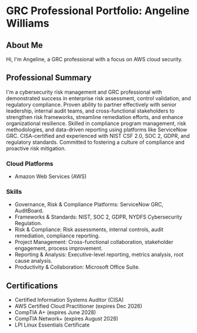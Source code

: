 # GRC Professional Portfolio: Angeline Williams

## About Me
Hi, I'm Angeline, a GRC professional with a focus on AWS cloud security.

## Professional Summary
I'm a cybersecurity risk management and GRC professional with demonstrated success in enterprise risk assessment, control validation, and regulatory compliance. Proven ability to partner effectively with senior leadership, internal audit teams, and cross-functional stakeholders to strengthen risk frameworks, streamline remediation efforts, and enhance organizational resilience. Skilled in compliance program management, risk methodologies, and data-driven reporting using platforms like ServiceNow GRC. CISA-certified and experienced with NIST CSF 2.0, SOC 2, GDPR, and regulatory standards. Committed to fostering a culture of compliance and proactive risk mitigation.

### Cloud Platforms
- Amazon Web Services (AWS)

### Skills
- Governance, Risk & Compliance Platforms: ServiceNow GRC, AuditBoard.
- Frameworks & Standards: NIST, SOC 2, GDPR, NYDFS Cybersecurity Regulation.
- Risk & Compliance: Risk assessments, internal controls, audit remediation, compliance reporting.
- Project Management: Cross-functional collaboration, stakeholder engagement, process improvement.
- Reporting & Analysis: Executive-level reporting, metrics analysis, root cause analysis.
- Productivity & Collaboration: Microsoft Office Suite.

## Certifications

- Certified Information Systems Auditor (CISA)
- AWS Certified Cloud Practitioner (expires Dec 2026)
- CompTIA A+ (expires June 2028)
- CompTIA Network+ (expires August 2028)
- LPI Linux Essentials Certificate
